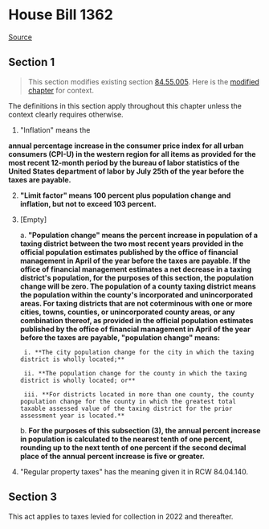 # House Bill 1362

[Source](http://lawfilesext.leg.wa.gov/biennium/2021-22/Xml/Bills/House%20Bills/1362.xml)
## Section 1
> This section modifies existing section [84.55.005](/rcw/84_property_taxes/84.55_limitations_upon_regular_property_taxes.md). Here is the [modified chapter](rcw/84_property_taxes/84.55_limitations_upon_regular_property_taxes.md) for context.

The definitions in this section apply throughout this chapter unless the context clearly requires otherwise.

1. "Inflation" means the

**annual percentage increase in the consumer price index for all urban consumers (CPI-U) in the western region for all items as provided for the most recent 12-month period by the bureau of labor statistics of the United States department of labor by July 25th of the year before the taxes are payable.**

2. **"Limit factor" means 100 percent plus population change and inflation, but not to exceed 103 percent.**

3. [Empty]

    a. **"Population change" means the percent increase in population of a taxing district between the two most recent years provided in the official population estimates published by the office of financial management in April of the year before the taxes are payable. If the office of financial management estimates a net decrease in a taxing district's population, for the purposes of this section, the population change will be zero. The population of a county taxing district means the population within the county's incorporated and unincorporated areas. For taxing districts that are not coterminous with one or more cities, towns, counties, or unincorporated county areas, or any combination thereof, as provided in the official population estimates published by the office of financial management in April of the year before the taxes are payable, "population change" means:**

        i. **The city population change for the city in which the taxing district is wholly located;**

        ii. **The population change for the county in which the taxing district is wholly located; or**

        iii. **For districts located in more than one county, the county population change for the county in which the greatest total taxable assessed value of the taxing district for the prior assessment year is located.**

    b. **For the purposes of this subsection (3), the annual percent increase in population is calculated to the nearest tenth of one percent, rounding up to the next tenth of one percent if the second decimal place of the annual percent increase is five or greater.**

4. "Regular property taxes" has the meaning given it in RCW 84.04.140.


## Section 3
This act applies to taxes levied for collection in 2022 and thereafter.

